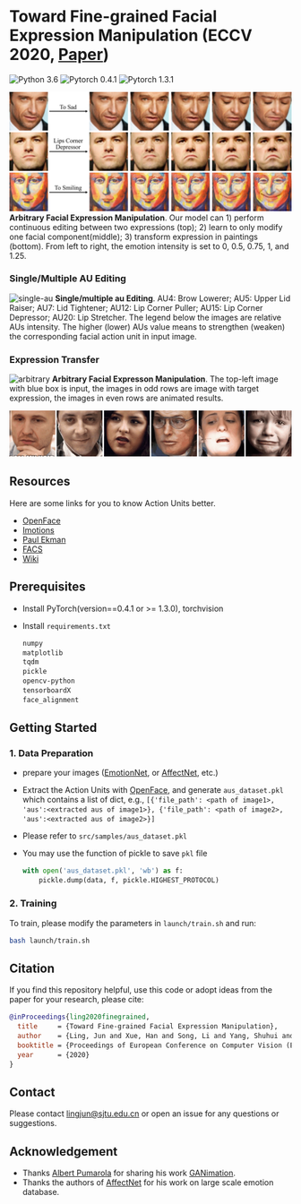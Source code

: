 # Toward Fine-grained Facial Expression Manipulation (ECCV 2020, [Paper](https://arxiv.org/pdf/2004.03132.pdf))

![Python 3.6](https://img.shields.io/badge/python-3.5-green.svg?style=plastic)
![Pytorch 0.4.1](https://img.shields.io/badge/pytorch-0.4.1-green.svg?style=plastic)
![Pytorch 1.3.1](https://img.shields.io/badge/pytorch-1.3.1-green.svg?style=plastic)

![cover](./docs/cover.png)
**Arbitrary Facial Expression Manipulation**. Our model can 1) perform continuous editing between two expressions (top); 2) learn to only modify one facial component(middle); 3) transform expression in paintings (bottom). From left to right, the emotion intensity is set to 0, 0.5, 0.75, 1, and 1.25.


### Single/Multiple AU Editing
![single-au](./docs/single-au.png)
**Single/multiple au Editing**. AU4: Brow Lowerer; AU5: Upper Lid Raiser; AU7: Lid Tightener; AU12: Lip Corner Puller; AU15: Lip Corner Depressor; AU20: Lip Stretcher. The legend below the images are relative AUs intensity. The higher (lower) AUs value means to strengthen (weaken) the corresponding facial action unit in input image.

### Expression Transfer

![arbitrary](./docs/arbitrary-expression.png)
**Arbitrary Facial Expresson Manipulation**. The top-left image with blue box is input, the images in odd rows are image with target expression, the images in even rows are animated results.

![gif](./docs/gif.gif)

## Resources
Here are some links for you to know Action Units better.
- [OpenFace](https://github.com/TadasBaltrusaitis/OpenFace/wiki/Action-Units)
- [Imotions](https://imotions.com/blog/facial-action-coding-system/)
- [Paul Ekman](https://www.paulekman.com/facial-action-coding-system/)
- [FACS](https://www.cs.cmu.edu/~face/facs.htm)
- [Wiki](https://en.wikipedia.org/wiki/Facial_Action_Coding_System)

## Prerequisites
- Install PyTorch(version==0.4.1 or  >= 1.3.0), torchvision

- Install `requirements.txt`

  ```txt
  numpy
  matplotlib
  tqdm
  pickle
  opencv-python
  tensorboardX
  face_alignment
  ```

## Getting Started

### 1. Data Preparation

- prepare your images ([EmotionNet](http://cbcsl.ece.ohio-state.edu/EmotionNetChallenge/index.html), or [AffectNet](http://mohammadmahoor.com/affectnet/), etc.)

- Extract the Action Units with [OpenFace](https://github.com/TadasBaltrusaitis/OpenFace/wiki/Action-Units), and generate `aus_dataset.pkl` which contains  a list of dict, e.g., `[{'file_path': <path of image1>, 'aus':<extracted aus of image1>}, {'file_path': <path of image2>, 'aus':<extracted aus of image2>}]`

- Please refer to `src/samples/aus_dataset.pkl`

- You may use the function of pickle to save `pkl` file

  ```python
  with open('aus_dataset.pkl', 'wb') as f:
      pickle.dump(data, f, pickle.HIGHEST_PROTOCOL)
  ```

### 2. Training

To train, please modify the parameters in `launch/train.sh` and run:

```bash
bash launch/train.sh
```


## Citation
If you find this repository helpful, use this code or adopt ideas from the paper for your research, please cite:

```bibtex
@inProceedings{ling2020finegrained,
  title     = {Toward Fine-grained Facial Expression Manipulation},
  author    = {Ling, Jun and Xue, Han and Song, Li and Yang, Shuhui and Xie, Rong and Gu, Xiao},
  booktitle = {Proceedings of European Conference on Computer Vision (ECCV)},
  year      = {2020}
}
```


## Contact
Please contact lingjun@sjtu.edu.cn or open an issue for any questions or suggestions.


## Acknowledgement
- Thanks [Albert Pumarola](https://www.albertpumarola.com/) for sharing his work [GANimation](https://github.com/albertpumarola/GANimation).
- Thanks the authors of [AffectNet](http://mohammadmahoor.com/affectnet/) for his work on large scale emotion database.
